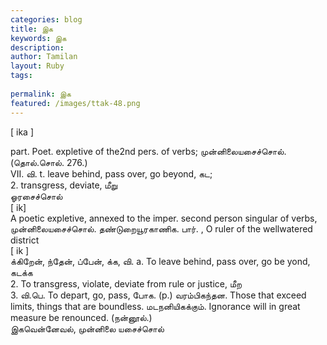 ```yaml
---
categories: blog
title: இக
keywords: இக
description: 
author: Tamilan
layout: Ruby
tags: 
 
permalink: இக
featured: /images/ttak-48.png
---
```

  
[ ika ]  
  
part. Poet. expletive of the2nd pers. of verbs; முன்னிலையசைச்சொல். (தொல்.சொல். 276.)  
VII. வி. t. leave behind, pass over, go beyond, கட;  
2. transgress, deviate, மீறு  
ஓரசைச்சொல்  
[ ik]  
A poetic expletive, annexed to the imper. second person singular of verbs, முன்னிலையசைச்சொல். தண்டுறையூரகாணிக. பார். , O ruler of the wellwatered district  
[ ik ]  
க்கிறேன், ந்தேன், ப்பேன், க்க, வி. a. To leave behind, pass over, go be yond, கடக்க  
2. To transgress, violate, deviate from rule or justice, மீற  
3. வி.பெ. To depart, go, pass, போக. (p.) வரம்பிகந்தன. Those that exceed limits, things that are boundless. மடநனியிகக்கும். Ignorance will in great measure be renounced. (நன்னூல்.)  
இகவென்னேவல், முன்னிலை யசைச்சொல்